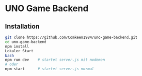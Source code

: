 # UNO Game Backend

## Installation

```bash
git clone https://github.com/Comkeen1984/uno-game-backend.git
cd uno-game-backend
npm install
Lokaler Start
bash
npm run dev    # startet server.js mit nodemon
# oder
npm start      # startet server.js normal
